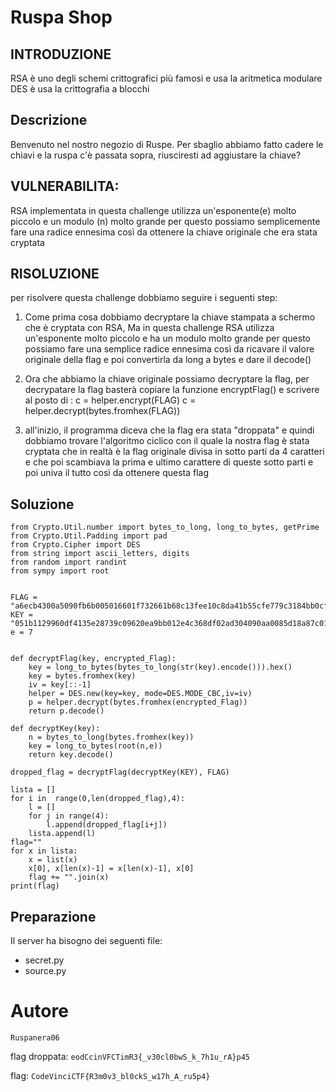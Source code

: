 # Ruspa Shop
## INTRODUZIONE

RSA è uno degli schemi crittografici più famosi e usa la aritmetica modulare
DES è usa la crittografia a blocchi

## Descrizione
Benvenuto nel nostro negozio di Ruspe. Per sbaglio abbiamo
fatto cadere le chiavi e la ruspa c'è passata sopra,
riusciresti ad aggiustare la chiave?

## VULNERABILITA:
RSA implementata in questa challenge utilizza un'esponente(e) molto piccolo e un modulo (n) molto grande
per questo possiamo semplicemente fare una radice ennesima così da ottenere la chiave originale che era stata cryptata


## RISOLUZIONE

per risolvere questa challenge dobbiamo seguire i seguenti step:

1) Come prima cosa dobbiamo decryptare la chiave stampata a schermo che è cryptata con RSA,
    Ma in questa challenge RSA utilizza un'esponente molto piccolo e ha un modulo molto grande
    per questo possiamo fare una semplice radice ennesima così da ricavare il valore originale della flag
    e poi convertirla da long a bytes e dare il decode()

2)  Ora che abbiamo la chiave originale possiamo decryptare la flag,
    per decrypatare la flag basterà copiare la funzione encryptFlag() e scrivere al posto di :
    c = helper.encrypt(FLAG) 
    c = helper.decrypt(bytes.fromhex(FLAG))

3)  all'inizio, il programma diceva che la flag era stata "droppata" e quindi dobbiamo trovare l'algoritmo
    ciclico con il quale la nostra flag è stata cryptata che in realtà è la flag originale
    divisa in sotto parti da 4 caratteri e che poi scambiava la prima e ultimo carattere di queste sotto parti
    e poi univa il tutto così da ottenere questa flag

## Soluzione
```
from Crypto.Util.number import bytes_to_long, long_to_bytes, getPrime
from Crypto.Util.Padding import pad
from Crypto.Cipher import DES
from string import ascii_letters, digits
from random import randint
from sympy import root


FLAG = "a6ecb4300a5090fb6b005016601f732661b68c13fee10c8da41b55cfe779c3184bb0cff83563ffb1"
KEY = "051b1129960df4135e28739c09620ea9bb012e4c368df02ad304090aa0085d18a87c01b61786d586836f03f76b52db4a4d16aed0000000"
e = 7


def decryptFlag(key, encrypted_Flag):
    key = long_to_bytes(bytes_to_long(str(key).encode())).hex()
    key = bytes.fromhex(key)
    iv = key[::-1]
    helper = DES.new(key=key, mode=DES.MODE_CBC,iv=iv)
    p = helper.decrypt(bytes.fromhex(encrypted_Flag))
    return p.decode()

def decryptKey(key):
    n = bytes_to_long(bytes.fromhex(key))
    key = long_to_bytes(root(n,e))
    return key.decode()

dropped_flag = decryptFlag(decryptKey(KEY), FLAG)

lista = []
for i in  range(0,len(dropped_flag),4):
    l = []
    for j in range(4):
        l.append(dropped_flag[i+j])
    lista.append(l)
flag=""
for x in lista:
    x = list(x)  
    x[0], x[len(x)-1] = x[len(x)-1], x[0]  
    flag += "".join(x) 
print(flag)

```    

## Preparazione
Il server ha bisogno dei seguenti file:
- secret.py
- source.py

# Autore

`Ruspanera06`

flag droppata: `eodCcinVFCTimR3{_v30cl0bwS_k_7h1u_rA}p45`

flag: `CodeVinciCTF{R3m0v3_bl0ckS_w17h_A_ru5p4}`
